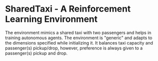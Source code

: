 # SharedTaxi - A Reinforcement Learning Environment
The environment mimics a shared taxi with two passengers and helps in training autonomous agents. The environment is "generic" and adapts to the dimensions specified while initializing it. It balances taxi capacity and passenger(s) pickup/drop, however, preference is always given to a passenger(s) pickup and drop.  
